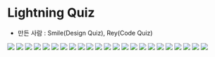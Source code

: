 # Lightning Quiz

- 만든 사람 : Smile(Design Quiz), Rey(Code Quiz)

<img src="./imageFiles/LightningQuiz.001.jpeg">
<img src="./imageFiles/LightningQuiz.002.jpeg">
<img src="./imageFiles/LightningQuiz.003.jpeg">
<img src="./imageFiles/LightningQuiz.004.jpeg">
<img src="./imageFiles/LightningQuiz.005.jpeg">
<img src="./imageFiles/LightningQuiz.006.jpeg">
<img src="./imageFiles/LightningQuiz.007.jpeg">
<img src="./imageFiles/LightningQuiz.008.jpeg">
<img src="./imageFiles/LightningQuiz.009.jpeg">
<img src="./imageFiles/LightningQuiz.010.jpeg">
<img src="./imageFiles/LightningQuiz.011.jpeg">
<img src="./imageFiles/LightningQuiz.012.jpeg">
<img src="./imageFiles/LightningQuiz.013.jpeg">
<img src="./imageFiles/LightningQuiz.014.jpeg">
<img src="./imageFiles/LightningQuiz.015.jpeg">
<img src="./imageFiles/LightningQuiz.016.jpeg">
<img src="./imageFiles/LightningQuiz.017.jpeg">
<img src="./imageFiles/LightningQuiz.018.jpeg">
<img src="./imageFiles/LightningQuiz.019.jpeg">
<img src="./imageFiles/LightningQuiz.020.jpeg">
<img src="./imageFiles/LightningQuiz.021.jpeg">
<img src="./imageFiles/LightningQuiz.022.jpeg">
<img src="./imageFiles/LightningQuiz.023.jpeg">

